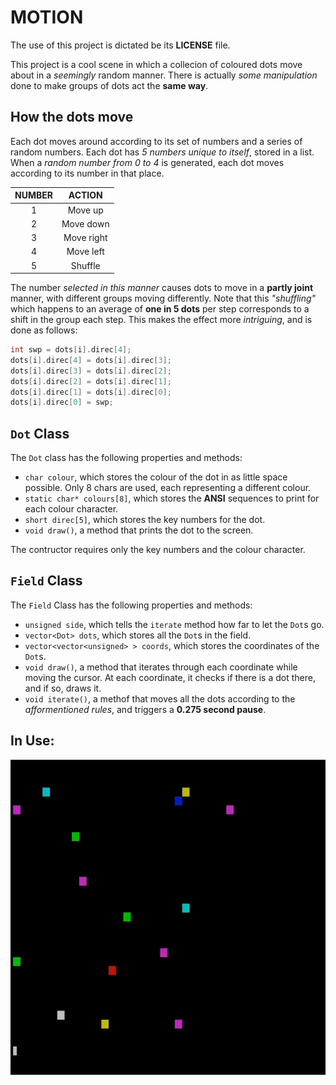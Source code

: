 # MOTION

The use of this project is dictated be its __LICENSE__ file.

This project is a cool scene in which a collecion of coloured dots move about in a *seemingly* random manner.
There is actually *some manipulation* done to make groups of dots act the **same way**.

## How the dots move

Each dot moves around according to its set of numbers and a series of random numbers.
Each dot has *5 numbers unique to itself*, stored in a list.
When a *random number from 0 to 4* is generated, each dot moves according to its number in that place.

| NUMBER | ACTION     |
| :----: | :----:     |
| 1      | Move up    |
| 2      | Move down  |
| 3      | Move right |
| 4      | Move left  |
| 5      | Shuffle    |

The number *selected in this manner* causes dots to move in a **partly joint** manner, with different groups moving differently.
Note that this *"shuffling"* which happens to an average of **one in 5 dots** per step corresponds to a shift in the group each step.
This makes the effect more *intriguing*, and is done as follows:

```cpp
int swp = dots[i].direc[4];
dots[i].direc[4] = dots[i].direc[3];
dots[i].direc[3] = dots[i].direc[2];
dots[i].direc[2] = dots[i].direc[1];
dots[i].direc[1] = dots[i].direc[0];
dots[i].direc[0] = swp;
```

## `Dot` Class

The `Dot` class has the following properties and methods:

- `char colour`, which stores the colour of the dot in as little space possible.
Only 8 chars are used, each representing a different colour.
- `static char* colours[8]`, which stores the __ANSI__ sequences to print for each colour character.
- `short direc[5]`, which stores the key numbers for the dot.
- `void draw()`, a method that prints the dot to the screen.

The contructor requires only the key numbers and the colour character.

## `Field` Class

The `Field` Class has the following properties and methods:

- `unsigned side`, which tells the `iterate` method how far to let the `Dot`s go.
- `vector<Dot> dots`, which stores all the `Dot`s in the field.
- `vector<vector<unsigned> > coords`, which stores the coordinates of the `Dot`s.
- `void draw()`, a method that iterates through each coordinate while moving the cursor.
At each coordinate, it checks if there is a dot there, and if so, draws it.
- `void iterate()`, a methof that moves all the dots according to the *afformentioned rules*, and triggers a **0.275 second pause**.

## In Use:

![MOVING DOTS!](example.gif "AWESOME!")
